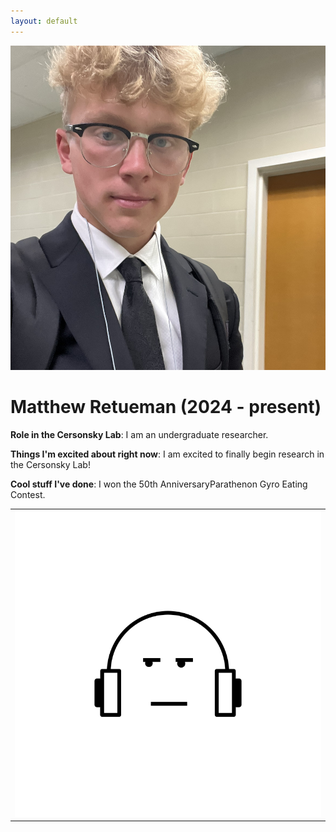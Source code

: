 ```yaml
---
layout: default
---
```


<!-- Replace `example_student` with your name -->
<img src="/assets/img/matthew_reuteman.png" alt="Placeholder Image" class="center" style="max-width: 100%">

<!-- Replace `Example Student` with your name and include your start date-->
# **Matthew Retueman (2024 - present)**

<!-- Choose your title -- feel free to be professionally silly -->
**Role in the Cersonsky Lab**: I am an undergraduate researcher.

<!-- Name at least one research topic amongst this list -->
**Things I'm excited about right now**: I am excited to finally begin research in the Cersonsky Lab!

<!-- Ultimately, we'll use this section to
     include papers and talks, and contributions
     But for now put whatever you want -->
**Cool stuff I've done**: I won the 50th AnniversaryParathenon Gyro Eating Contest.


<!-- If you have photos you would like to exhibit,
     save them as `/assets/member_images/your_name_photo_#.png`
     and replace example_student below -->

|      |
|:----:|
|![](/assets/img/example_student_1.png) | 





